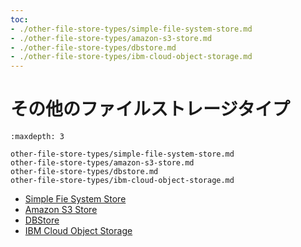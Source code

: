```yaml
---
toc:
- ./other-file-store-types/simple-file-system-store.md
- ./other-file-store-types/amazon-s3-store.md
- ./other-file-store-types/dbstore.md
- ./other-file-store-types/ibm-cloud-object-storage.md
---
```

# その他のファイルストレージタイプ

```{toctree}
:maxdepth: 3

other-file-store-types/simple-file-system-store.md
other-file-store-types/amazon-s3-store.md
other-file-store-types/dbstore.md
other-file-store-types/ibm-cloud-object-storage.md
```

* [Simple Fie System Store](./other-file-store-types/simple-file-system-store.md)
* [Amazon S3 Store](./other-file-store-types/amazon-s3-store.md)
* [DBStore](./other-file-store-types/dbstore.md)
* [IBM Cloud Object Storage](./other-file-store-types/ibm-cloud-object-storage.md)